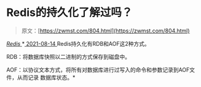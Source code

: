 <!--yml
category: 未分类
date: 0001-01-01 00:00:00
--->

# Redis的持久化了解过吗？

> 原文：[https://zwmst.com/804.html](https://zwmst.com/804.html)

   [ *Redis* ](https://zwmst.com/redis)*[ <time datetime="2021-08-14T08:11:59+08:00"> 2021-08-14 </time> ](https://zwmst.com/804.html)  Redis持久化有RDB和AOF这2种方式。

RDB：将数据库快照以二进制的方式保存到磁盘中。

AOF：以协议文本方式，将所有对数据库进行过写入的命令和参数记录到AOF文件，从而记录 数据库状态。*
